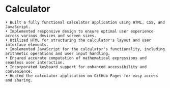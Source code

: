 # Calculator
 
    • Built a fully functional calculator application using HTML, CSS, and JavaScript.
    • Implemented responsive design to ensure optimal user experience across various devices and screen sizes.
    • Utilized HTML for structuring the calculator's layout and user interface elements.
    • Implemented JavaScript for the calculator's functionality, including arithmetic operations and user input handling.
    • Ensured accurate computation of mathematical expressions and seamless user interaction.
    • Incorporated keyboard support for enhanced accessibility and convenience.
    • Hosted the calculator application on GitHub Pages for easy access and sharing.
    


